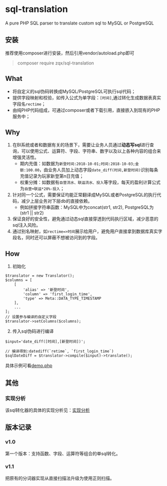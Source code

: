 # sql-translation
 A pure PHP SQL parser to translate custom sql to MySQL or PostgreSQL
 
 ## 安装
 推荐使用composer进行安装，然后引用vendor/autoload.php即可
 > composer require zqx/sql-translation
 
 ## What
 * 将自定义的sql伪码转换成MySQL/PostgreSQL可执行sql代码；
 * 提供字段映射和校验，如传入公式为单字段：`[时间]`,通过转化生成数据表真实字段名`rectime`；
 * 由纯PHP代码组成，可通过composer或者下载引用，直接嵌入到现有的PHP服务中；
 
## Why
 1. 在BI系统或者和数据有关的场景下，需要让业务人员通过**动态写sql**进行查询，可以使用公式、运算符、字段、字符串、数字以及以上各种内容的组合来增强灵活性。
    * 期内充值：如数据为`新登时间:2018-10-01;时间:2018-10-03;金额:100.00`，由业务人员加上动态字段`date_diff(时间,新登时间)`识别每条充值记录为玩家新登第n日充值；
    * 权重分摊：如数据有`自营流水、联运流水、投入`等字段，每天的盈利计算公式为`自营+联运*20%-投入`；
 2. 针对同一个公式，需要保证均能正常翻译成MySQL或者PostgreSQL的执行代码，减少上层业务对下层db的直接依赖。
    * 例如拼接字符串函数：MySQL中为concat(str1, str2), PostgreSQL为(str1 || str2)
 3. 保证良好的安全性，避免通过动态sql直接穿透到代码执行区域，减少恶意的sql注入风险。
 4. 通过别名映射，如`rectime=>时间`展示给用户，避免用户直接拿到数据库真实字段名，同时还可以屏蔽不想被访问到的字段。

## How
1. 初始化
```
$translator = new Translator();
$columns = [
    [
        'alias' => '新登时间',
        'column' => 'first_login_time',
        'type' => Meta::DATA_TYPE_TIMESTAMP
    ],
    ...
];
// 设置参与编译的自定义字段
$translator->setColumns($columns);
```

2. 传入sql伪码进行编译
```
$input='date_diff([时间],[新登时间])';

// 编译得到:datediff(`retime`, `first_login_time`)
$sqlDateDiff = $translator->compile($input)->translate();
```

具体示例可看[demo.php](https://github.com/grey-zeng/sql-translation/blob/master/example/demo.php)

 ## 其他
 ### 实现分析
该sql转化器的具体的实现分析见：[实现分析](https://github.com/grey-zeng/sql-translation/blob/master/doc/detail.md)

## 版本记录

### v1.0
第一个版本：支持函数、字段、运算符等组合的单sql转化。

### v1.1
把原有的分词器实现从直接扫描法升级为使用正则扫描。